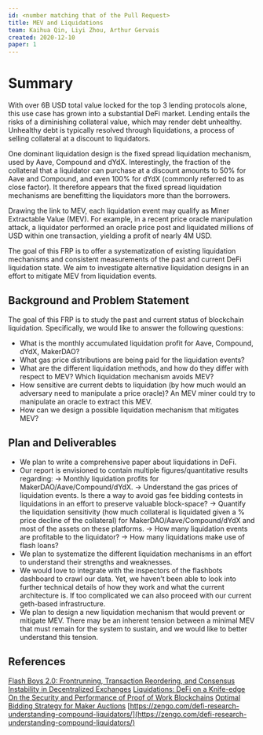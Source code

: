 ```yaml
---
id: <number matching that of the Pull Request>
title: MEV and Liquidations
team: Kaihua Qin, Liyi Zhou, Arthur Gervais
created: 2020-12-10
paper: 1
---
```


# Summary
With over 6B USD total value locked for the top 3 lending protocols alone, this use case has grown into a substantial DeFi market. Lending entails the risks of a diminishing collateral value, which may render debt unhealthy. Unhealthy debt is typically resolved through liquidations, a process of selling collateral at a discount to liquidators.

One dominant liquidation design is the fixed spread liquidation mechanism, used by Aave, Compound and dYdX. Interestingly, the fraction of the collateral that a liquidator can purchase at a discount amounts to 50% for Aave and Compound, and even 100% for dYdX (commonly referred to as close factor). It therefore appears that the fixed spread liquidation mechanisms are benefitting the liquidators more than the borrowers.

Drawing the link to MEV, each liquidation event may qualify as Miner Extractable Value (MEV). For example, in a recent price oracle manipulation attack, a liquidator performed an oracle price post and liquidated millions of USD within one transaction, yielding a profit of nearly 4M USD. 

The goal of this FRP is to offer a systematization of existing liquidation mechanisms and consistent measurements of the past and current DeFi liquidation state. We aim to investigate alternative liquidation designs in an effort to mitigate MEV from liquidation events.

## Background and Problem Statement

The goal of this FRP is to study the past and current status of blockchain liquidation. Specifically, we would like to answer the following questions:
- What is the monthly accumulated liquidation profit for Aave, Compound, dYdX, MakerDAO?
- What gas price distributions are being paid for the liquidation events?
- What are the different liquidation methods, and how do they differ with respect to MEV? Which liquidation mechanism avoids MEV?
- How sensitive are current debts to liquidation (by how much would an adversary need to manipulate a price oracle)? An MEV miner could try to manipulate an oracle to extract this MEV.
- How can we design a possible liquidation mechanism that mitigates MEV?

## Plan and Deliverables

- We plan to write a comprehensive paper about liquidations in DeFi.
- Our report is envisioned to contain multiple figures/quantitative results regarding: 
-> Monthly liquidation profits for MakerDAO/Aave/Compound/dYdX.
-> Understand the gas prices of liquidation events. Is there a way to avoid gas fee bidding contests in liquidations in an effort to preserve valuable block-space?
-> Quantify the liquidation sensitivity (how much collateral is liquidated given a % price decline of the collateral) for MakerDAO/Aave/Compound/dYdX and most of the assets on these platforms.
-> How many liquidation events are profitable to the liquidator?
-> How many liquidations make use of flash loans?
- We plan to systematize the different liquidation mechanisms in an effort to understand their strengths and weaknesses.
- We would love to integrate with the inspectors of the flashbots dashboard to crawl our data. Yet, we haven’t been able to look into further technical details of how they work and what the current architecture is. If too complicated we can also proceed with our current geth-based infrastructure.
- We plan to design a new liquidation mechanism that would prevent or mitigate MEV. There may be an inherent tension between a minimal MEV that must remain for the system to sustain, and we would like to better understand this tension.

## References
[Flash Boys 2.0: Frontrunning, Transaction Reordering, and Consensus Instability in Decentralized Exchanges](https://arxiv.org/pdf/1904.05234.pdf)
[Liquidations: DeFi on a Knife-edge](https://arxiv.org/pdf/2009.13235.pdf)
[On the Security and Performance of Proof of Work Blockchains](https://eprint.iacr.org/2016/555.pdf)
[Optimal Bidding Strategy for Maker Auctions](https://arxiv.org/pdf/2009.07086.pdf)
[https://zengo.com/defi-research-understanding-compound-liquidators/](https://zengo.com/defi-research-understanding-compound-liquidators/)
